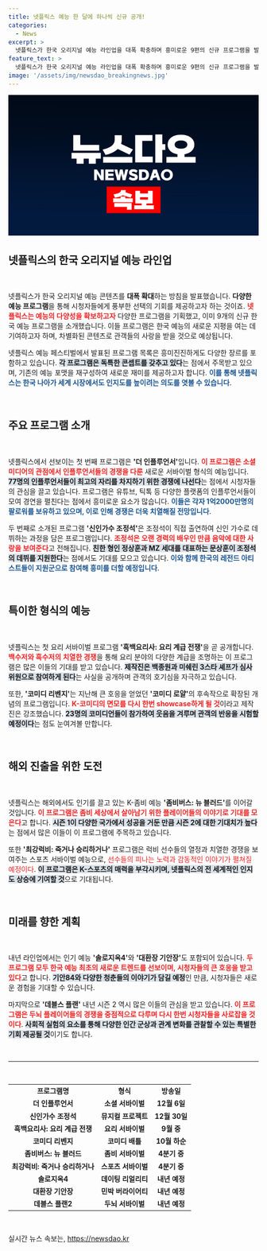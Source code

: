 ```yaml
---
title: 넷플릭스 예능 한 달에 하나씩 신규 공개!
categories:
  - News
excerpt: >
  넷플릭스가 한국 오리지널 예능 라인업을 대폭 확충하며 흥미로운 9편의 신규 프로그램을 발표했습니다. 소셜 서바이벌 더 인플루언서부터 K-코미디 배틀 코미디 리벤지까지, 다채로운 콘텐츠가 시청자들을 기다립니다!
feature_text: >
  넷플릭스가 한국 오리지널 예능 라인업을 대폭 확충하며 흥미로운 9편의 신규 프로그램을 발표했습니다. 소셜 서바이벌 더 인플루언서부터 K-코미디 배틀 코미디 리벤지까지, 다채로운 콘텐츠가 시청자들을 기다립니다!
image: '/assets/img/newsdao_breakingnews.jpg'
---
```


<p><img src="/assets/img/newsdao_breakingnews.jpg" alt="koreaapp 속보" /></p>

<h2 data-ke-size="size26">넷플릭스의 한국 오리지널 예능 라인업</h2>

<p data-ke-size="size16">&nbsp;</p>

<p>넷플릭스가 한국 오리지널 예능 콘텐츠를 <strong>대폭 확대</strong>하는 방침을 발표했습니다. <strong>다양한 예능 프로그램</strong>을 통해 시청자들에게 풍부한 선택의 기회를 제공하고자 하는 것이죠. <b><span style="color: #ee2323;">넷플릭스는 예능의 다양성을 확보하고자</span></b> 다양한 프로그램을 기획했고, 이미 9개의 신규 한국 예능 프로그램을 소개했습니다. 이들 프로그램은 한국 예능의 새로운 지평을 여는 데 기여하고자 하며, 차별화된 콘텐츠로 관객들의 사랑을 받을 것으로 예상됩니다.</p>

<p>넷플릭스 예능 페스티벌에서 발표된 프로그램 목록은 흥미진진하게도 다양한 장르를 포함하고 있습니다. <b><span style="background-color: #21538527;">각 프로그램은 독특한 콘셉트를 갖추고 있다</span></b>는 점에서 주목받고 있으며, 기존의 예능 포맷을 재구성하여 새로운 재미를 제공하고자 합니다. <b><span style="color: #1a5490;">이를 통해 넷플릭스는 한국 나아가 세계 시장에서도 인지도를 높이려는 의도를 엿볼 수 있습니다</span></b>.</p>

<p data-ke-size="size16">&nbsp;</p>

<h2 data-ke-size="size26">주요 프로그램 소개</h2>

<p data-ke-size="size16">&nbsp;</p>

<p>넷플릭스에서 선보이는 첫 번째 프로그램은 <strong>'더 인플루언서'</strong>입니다. <b><span style="color: #ee2323;">이 프로그램은 소셜 미디어의 관점에서 인플루언서들의 경쟁을 다룬</span></b> 새로운 서바이벌 형식의 예능입니다. <b><span style="background-color: #21538527;">77명의 인플루언서들이 최고의 자리를 차지하기 위한 경쟁에 나선다</span></b>는 점에서 시청자들의 관심을 끌고 있습니다. 프로그램은 유튜브, 틱톡 등 다양한 플랫폼의 인플루언서들이 모여 경연을 펼친다는 점에서 흥미로운 요소가 많습니다. <b><span style="color: #1a5490;">이들은 각자 1억2000만명의 팔로워를 보유하고 있으며, 이로 인해 경쟁은 더욱 치열해질 전망입니다</span></b>.</p>

<p>두 번째로 소개된 프로그램 <strong>'신인가수 조정석'</strong>은 조정석이 직접 출연하여 신인 가수로 데뷔하는 과정을 담은 프로그램입니다. <b><span style="color: #ee2323;">조정석은 오랜 경력의 배우인 만큼 음악에 대한 사랑을 보여준다</span></b>고 전해집니다. <b><span style="background-color: #21538527;">친한 형인 정상훈과 MZ 세대를 대표하는 문상훈이 조정석의 데뷔를 지원한다</span></b>는 점에서도 기대를 모으고 있습니다. <b><span style="color: #1a5490;">이와 함께 한국의 레전드 아티스트들이 지원군으로 참여해 흥미를 더할 예정입니다</span></b>.</p>

<p data-ke-size="size16">&nbsp;</p>

<h2 data-ke-size="size26">특이한 형식의 예능</h2>

<p data-ke-size="size16">&nbsp;</p>

<p>넷플릭스는 첫 요리 서바이벌 프로그램 <strong>'흑백요리사: 요리 계급 전쟁'</strong>을 곧 공개합니다. <b><span style="color: #ee2323;">백수저와 흑수저의 치열한 경쟁</span></b>을 통해 요리 분야의 다양한 계급을 조명하는 이 프로그램은 많은 이들의 기대를 받고 있습니다. <b><span style="background-color: #21538527;">제작진은 백종원과 미쉐린 3스타 셰프가 심사위원으로 참여하게 된다</span></b>는 사실을 공개하며 관객의 호기심을 자극하고 있습니다.</p>

<p>또한, <strong>'코미디 리벤지'</strong>는 지난해 큰 호응을 얻었던 <strong>'코미디 로얄'</strong>의 후속작으로 확장된 개념의 프로그램입니다. <b><span style="color: #ee2323;">K-코미디의 면모를 다시 한번 showcase하게 될 것</span></b>이라고 제작진은 강조했습니다. <b><span style="background-color: #21538527;">23명의 코미디언들이 참가하여 웃음을 겨루며 관객의 반응을 시험할 예정이다</span></b>는 점도 눈여겨볼 만합니다.</p>

<p data-ke-size="size16">&nbsp;</p>

<h2 data-ke-size="size26">해외 진출을 위한 도전</h2>

<p data-ke-size="size16">&nbsp;</p>

<p>넷플릭스는 해외에서도 인기를 끌고 있는 K-좀비 예능 <strong>'좀비버스: 뉴 블러드'</strong>를 이어갈 것입니다. <b><span style="color: #ee2323;">이 프로그램은 좀비 세상에서 살아남기 위한 플레이어들의 이야기로 기대를 모은다</span></b>고 합니다. <b><span style="background-color: #21538527;">시즌 1이 다양한 국가에서 성공을 거둔 만큼 시즌 2에 대한 기대치가 높다</span></b>는 점에서 많은 이들이 이 프로그램에 주목하고 있습니다.</p>

<p>또한 <strong>'최강럭비: 죽거나 승리하거나'</strong> 프로그램은 럭비 선수들의 열정과 치열한 경쟁을 보여주는 스포츠 서바이벌 예능으로, </b><span style="color: #ee2323;">선수들의 피나는 노력과 감동적인 이야기가 펼쳐질 예정이다</span></b>. <b><span style="background-color: #21538527;">이 프로그램은 K-스포츠의 매력을 부각시키며, 넷플릭스의 전 세계적인 인지도 상승에 기여할 것</span></b>으로 기대됩니다.</p>

<p data-ke-size="size16">&nbsp;</p>

<h2 data-ke-size="size26">미래를 향한 계획</h2>

<p data-ke-size="size16">&nbsp;</p>

<p>내년 라인업에서는 인기 예능 <strong>'솔로지옥4'</strong>와 <strong>'대환장 기안장'</strong>도 포함되어 있습니다. <b><span style="color: #ee2323;">두 프로그램 모두 한국 예능 최초의 새로운 트렌드를 선보이며, 시청자들의 큰 호응을 받고 있다</span></b>고 합니다. <b><span style="background-color: #21538527;">기안84와 다양한 청춘들의 이야기가 담길 예정</span></b>인 만큼, 시청자들은 새로운 경험을 기대할 수 있습니다.</p>

<p>마지막으로 <strong>'데블스 플랜'</strong> 내년 시즌 2 역시 많은 이들의 관심을 받고 있습니다.  <b><span style="color: #ee2323;">이 프로그램은 두뇌 플레이어들의 경쟁을 중점적으로 다루며 다시 한번 시청자들을 사로잡을 것이다</span></b>. <b><span style="background-color: #21538527;">사회적 실험의 요소를 통해 다양한 인간 군상과 관계 변화를 관찰할 수 있는 특별한 기회 제공될 것</span></b>이기도 합니다.</p>

<p data-ke-size="size16">&nbsp;</p>

<hr />

<p data-ke-size="size16">&nbsp;</p>

<table style="width: 100%;">
<tr>
  <td style="text-align: center; height: 17px;"><b>프로그램명</b></td>
  <td style="text-align: center; height: 17px;"><b>형식</b></td>
  <td style="text-align: center; height: 17px;"><b>방송일</b></td>
</tr>
<tr>
  <td style="text-align: center; height: 17px;"><b>더 인플루언서</b></td>
  <td style="text-align: center; height: 17px;"><b>소셜 서바이벌</b></td>
  <td style="text-align: center; height: 17px;"><b>12월 6일</b></td>
</tr>
<tr>
  <td style="text-align: center; height: 17px;"><b>신인가수 조정석</b></td>
  <td style="text-align: center; height: 17px;"><b>뮤지컬 프로젝트</b></td>
  <td style="text-align: center; height: 17px;"><b>12월 30일</b></td>
</tr>
<tr>
  <td style="text-align: center; height: 17px;"><b>흑백요리사: 요리 계급 전쟁</b></td>
  <td style="text-align: center; height: 17px;"><b>요리 서바이벌</b></td>
  <td style="text-align: center; height: 17px;"><b>9월 중</b></td>
</tr>
<tr>
  <td style="text-align: center; height: 17px;"><b>코미디 리벤지</b></td>
  <td style="text-align: center; height: 17px;"><b>코미디 배틀</b></td>
  <td style="text-align: center; height: 17px;"><b>10월 하순</b></td>
</tr>
<tr>
  <td style="text-align: center; height: 17px;"><b>좀비버스: 뉴 블러드</b></td>
  <td style="text-align: center; height: 17px;"><b>좀비 서바이벌</b></td>
  <td style="text-align: center; height: 17px;"><b>4분기 중</b></td>
</tr>
<tr>
  <td style="text-align: center; height: 17px;"><b>최강럭비: 죽거나 승리하거나</b></td>
  <td style="text-align: center; height: 17px;"><b>스포츠 서바이벌</b></td>
  <td style="text-align: center; height: 17px;"><b>4분기 중</b></td>
</tr>
<tr>
  <td style="text-align: center; height: 17px;"><b>솔로지옥4</b></td>
  <td style="text-align: center; height: 17px;"><b>데이팅 리얼리티</b></td>
  <td style="text-align: center; height: 17px;"><b>내년 예정</b></td>
</tr>
<tr>
  <td style="text-align: center; height: 17px;"><b>대환장 기안장</b></td>
  <td style="text-align: center; height: 17px;"><b>민박 버라이어티</b></td>
  <td style="text-align: center; height: 17px;"><b>내년 예정</b></td>
</tr>
<tr>
  <td style="text-align: center; height: 17px;"><b>데블스 플랜2</b></td>
  <td style="text-align: center; height: 17px;"><b>두뇌 서바이벌</b></td>
  <td style="text-align: center; height: 17px;"><b>내년 예정</b></td>
</tr>
</table> 

<p data-ke-size="size16">&nbsp;</p>
실시간 뉴스 속보는, <a href="https://newsdao.kr" rel="dofollow">https://newsdao.kr</a>


